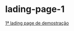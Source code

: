 # lading-page-1

<a href="https://lucas-sessi.github.io/lading-page-1/ladingpage.html">1ª  lading page de demostração<a>